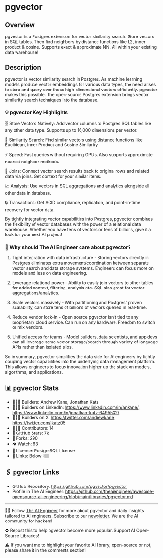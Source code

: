 # pgvector
## Overview
pgvector is a Postgres extension for vector similarity search. Store vectors in SQL tables. Then find neighbors by distance functions like L2, inner product & cosine. Supports exact & approximate NN. All within your existing data warehouse! 

## Description
pgvector is vector similarity search in Postgres. As machine learning models produce vector embeddings for various data types, the need arises to store and query over those high-dimensional vectors efficiently. pgvector makes this possible. The open-source Postgres extension brings vector similarity search techniques into the database.


### 💡 pgvector Key Highlights
🗄️ Store Vectors Natively: Add vector columns to Postgres SQL tables like any other data type. Supports up to 16,000 dimensions per vector.

🔎 Similarity Search: Find similar vectors using distance functions like Euclidean, Inner Product and Cosine Similarity.

⚡️ Speed: Fast queries without requiring GPUs. Also supports approximate nearest neighbor methods.

🤝 Joins: Connect vector search results back to original rows and related data via joins. Get context for your similar items.

📈 Analysis: Use vectors in SQL aggregations and analytics alongside all other data in database.

🔒 Transactions: Get ACID compliance, replication, and point-in-time recovery for vector data.

By tightly integrating vector capabilities into Postgres, pgvector combines the flexibility of vector databases with the power of a relational data warehouse. Whether you have tens of vectors or tens of billions, give it a look for your next AI project!

### 🤔 Why should The AI Engineer care about pgvector?
1. Tight integration with data infrastructure - Storing vectors directly in Postgres eliminates extra movement/coordination between separate vector search and data storage systems. Engineers can focus more on models and less on data engineering.

2. Leverage relational power - Ability to easily join vectors to other tables for added context, filtering, analysis etc. SQL also great for vector aggregations/analytics.

3. Scale vectors massively - With partitioning and Postgres' proven scalability, can store tens of billions of vectors queried in real-time.

4. Reduce vendor lock-in - Open source pgvector isn't tied to any proprietary cloud service. Can run on any hardware. Freedom to switch or mix vendors.

5. Unified access for teams - Model builders, data scientists, and app devs can all leverage same vector storage/search through variety of language APIs rather than isolated silos.

So in summary, pgvector simplifies the data side for AI engineers by tightly coupling vector capabilities into the underlying data management platform. This allows engineers to focus innovation higher up the stack on models, algorithms, and applications.

## 📊 pgvector Stats
* 👷🏽‍♀️ Builders: Andrew Kane, Jonathan Katz
* 👩🏽‍💼 Builders on LinkedIn: https://www.linkedin.com/in/ankane/, https://www.linkedin.com/in/jonathan-katz-6495532/
* 👩🏽‍🏭 Builders on X: https://twitter.com/andrewkane, https://twitter.com/jkatz05
* 👩🏽‍💻 Contributors: 14
* 💫 GitHub Stars: 7k
* 🍴 Forks: 290
* 👁️ Watch: 63
* 🪪 License: PostgreSQL License
* 🔗 Links: Below 👇🏽

## 🖇️ pgvector Links
* GitHub Repository: https://github.com/pgvector/pgvector
* Profile in The AI Engineer: https://github.com/theaiengineer/awesome-opensource-ai-engineering/blob/main/libraries/pgvector.md

---
🧙🏽 Follow [The AI Engineer](https://www.linkedin.com/company/theaiengineer/) for more about pgvector and daily insights tailored to AI engineers. Subscribe to our [newsletter](http://theaiengineerco.substack.com). We are the AI community for hackers!

♻️ Repost this to help pgvector become more popular. Support AI Open-Source Libraries!

⚠️ If you want me to highlight your favorite AI library, open-source or not, please share it in the comments section!